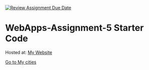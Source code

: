 [![Review Assignment Due Date](https://classroom.github.com/assets/deadline-readme-button-24ddc0f5d75046c5622901739e7c5dd533143b0c8e959d652212380cedb1ea36.svg)](https://classroom.github.com/a/7kKA03Up)
# WebApps-Assignment-5 Starter Code
<p>Hosted at: <a href="https://44-563-webapps-f23.github.io/44563-webapps-f23-assignment5-sai220284/">My Website</a></p>

<a href="cities.html">Go to My cities</a>